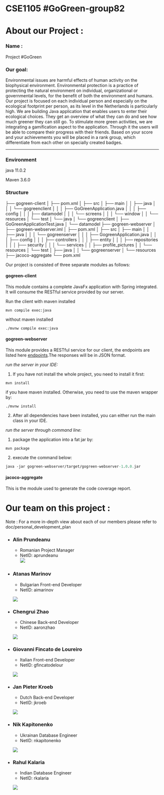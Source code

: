 # CSE1105 #GoGreen-group82

# **About our Project** :

### **Name :** 
Project #GoGreen
	
### **Our goal:** 
Environmental issues are harmful effects of human activity on the biophysical environment. Environmental protection is a practice of protecting the natural environment on individual, organizational or governmental levels, for the benefit of both the environment and humans. Our project is focused on each individual person and especially on the ecological footprint per person, as its level in the Netherlands is particularly high. We are building Java application that enables users to enter their ecological choices. They get an overview of what they can do and see how much greener they can still go. To stimulate more green activities, we are integrating a gamification aspect to the application. Through it the users will be able to compare their progress with their friends. Based on your score and your achievements you will be placed in a rank group, which differentiate from each other on specially created badges.

---

### Environment

java 11.0.2

Maven 3.6.0

### Structure

├── gogreen-client
│   ├── pom.xml
│   ├── src
│       ├── main
│       │   ├── java
│       │   │   └── gogreenclient
│       │   │       ├── GoGreenApplication.java
│       │   │       ├── config
│       │   │       ├── datamodel
│       │   │       └── screens
│       │   │           └── window
│       │   └── resources
│       └── test
│           └── java
│               └── gogreenclient
│                   ├── GoGreenApplicationTest.java
│                   └── datamodel
├── gogreen-webserver
│   ├── gogreen-webserver.iml
│   ├── pom.xml
│   ├── src
│       ├── main
│       │   ├── java
│       │   │   └── gogreenserver
│       │   │       ├── GogreenApplication.java
│       │   │       ├── config
│       │   │       ├── controllers
│       │   │       ├── entity
│       │   │       ├── repositories
│       │   │       ├── security
│       │   │       └── services
│       │   ├── profile_pictures
│       │   └── resources
│       └── test
│           ├── java
│           │   └── gogreenserver
│           └── resources
├── jacoco-aggregate
    └── pom.xml

Our project is consisted of three separate modules as follows:

#### gogreen-client

This module contains a complete JavaFx application with Spring integrated. It will consume the RESTful service provided by our server. 

Run the client with maven installed

```pow
mvn compile exec:java
```

without maven installed

```power
./mvnw compile exec:java
```

#### gogreen-webserver

This module provides a RESTful service for our client, the endpoints are listed here [endpoints](doc/endpoints.md).The responses will be in JSON format. 

*run the server in your IDE:*

1. If you have not install the whole project, you need to install it first:

```po
mvn install
```

if you have maven installed. Otherwise, you need to use the maven wrapper by:

```po
./mvnw install
```

2. After all dependencies have been installed, you can either run the main class in your IDE.

*run the server through command line:*

1.  package the application into a fat jar by:

```po
mvn package
```

2. execute the command below:

```p
java -jar gogreen-webserver/target/gogreen-webserver-1.0.0.jar
```



#### jacoco-aggregate

This is the module used to generate the code coverage report.


# **Our team on this project :**

Note : For a more in-depth view about each of our members please refer to doc/personal_development_plan

* ### **Alin Prundeanu**
	* Romanian Project Manager
	* NetID: aprundeanu  
    ![](doc/member_images/Alin.png)


* ### **Atanas Marinov**
	* Bulgarian Front-end Developer  
	* NetID: aimarinov
	
	![](doc/member_images/aimarinov.png)


* ### **Chengrui Zhao**
	* Chinese Back-end Developer
	* NetID: aaronzhao

	![](doc/member_images/zhao.jpeg)


* ### **Giovanni Fincato de Loureiro** 
	* Italian Front-end Developer 
	* NetID: gfincatodelour

	![](doc/member_images/Giovanni.jpeg)


* ### **Jan Pieter Kroeb** 
	* Dutch Back-end Developer 
	* NetID: jkroeb

	![](doc/member_images/jpkroeb.jpeg)


* ### **Nik Kapitonenko**
	* Ukrainan Database Engineer
	* NetID: nkapitonenko  

	![](doc/member_images/nkapitonenko.png)


* ### **Rahul Kalaria** 
	* Indian Database Engineer 
	* NetID: rkalaria

	![](doc/member_images/Rahul.jpeg)

